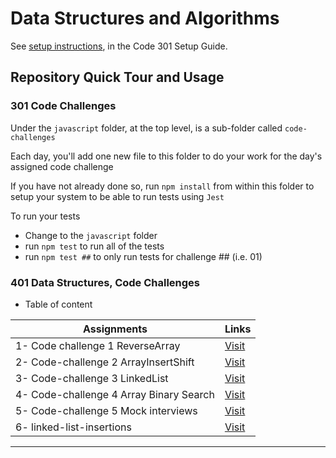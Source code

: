 # Data Structures and Algorithms

See [setup instructions](https://codefellows.github.io/setup-guide/code-301/2-code-challenges), in the Code 301 Setup Guide.

## Repository Quick Tour and Usage

### 301 Code Challenges

Under the `javascript` folder, at the top level, is a sub-folder called `code-challenges`

Each day, you'll add one new file to this folder to do your work for the day's assigned code challenge

If you have not already done so, run `npm install` from within this folder to setup your system to be able to run tests using `Jest`

To run your tests

- Change to the `javascript` folder
- run `npm test` to run all of the tests
- run `npm test ##` to only run tests for challenge ## (i.e. 01)

### 401 Data Structures, Code Challenges

- Table of content

| Assignments        | Links           |
|    ---             |      ---        |
|1- Code challenge 1 ReverseArray   |      [Visit](https://github.com/Haznto/data-structures-and-algorithms/blob/main/javascript/code-challenge-1-array-reverse/README.md)     |
|2- Code-challenge 2 ArrayInsertShift   |      [Visit](https://github.com/Haznto/data-structures-and-algorithms/blob/main/javascript/code-challenge-2-array-insert-shift/README.md)     |
|3- Code-challenge 3 LinkedList   |      [Visit](https://github.com/Haznto/data-structures-and-algorithms/blob/main/javascript/code-challenge-3-linked-list/README.md)     |
|4- Code-challenge 4 Array Binary Search   |      [Visit](https://github.com/Haznto/data-structures-and-algorithms/blob/main/javascript/code-challenge-4-array-binary-search/README.md)     |
|5- Code-challenge 5 Mock interviews   |      [Visit](https://github.com/Haznto/data-structures-and-algorithms/blob/main/javascript/code-challenge-5-mock-interviews/README.md)     |
|6- linked-list-insertions   |      [Visit](https://github.com/Haznto/data-structures-and-algorithms/blob/main/javascript/code-challenge-6-linked-list-insertions/README.md)     |

___
